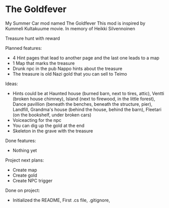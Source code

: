 # The Goldfever
My Summer Car mod named The Goldfever
This mod is inspired by Kummeli Kultakuume movie. In memory of Heikki Silvennoinen

Treasure hunt with reward

Planned features:
- 4 Hint pages that lead to another page and the last one leads to a map
- 1 Map that marks the treasure
- Drunk npc in the pub Nappo hints about the treasure
- The treasure is old Nazi gold that you can sell to Teimo

Ideas: 
- Hints could be at Haunted house (burned barn, next to tires, attic), Ventti (broken house chimney), Island (next to firewood, in the little forest), Dance pavillion (beneath the benches, beneath the structure, pier), Landfill, Grandma's house (behind the house, behind the barn), Fleetari (on the bookshelf, under broken cars)
- Voiceacting for the npc
- You can dig up the gold at the end
- Skeleton in the grave with the treasure

Done features:
- Nothing yet

Project next plans:
- Create map
- Create gold
- Create NPC trigger

Done on project:
- Initialized the README, First .cs file, .gitignore,
